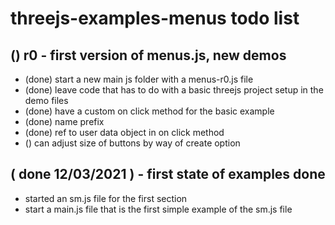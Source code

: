 # threejs-examples-menus todo list

## () r0 - first version of menus.js, new demos
* (done) start a new main js folder with a menus-r0.js file
* (done) leave code that has to do with a basic threejs project setup in the demo files
* (done) have a custom on click method for the basic example
* (done) name prefix
* (done) ref to user data object in on click method
* () can adjust size of buttons by way of create option


## ( done 12/03/2021 ) - first state of examples done
* started an sm.js file for the first section
* start a main.js file that is the first simple example of the sm.js file
